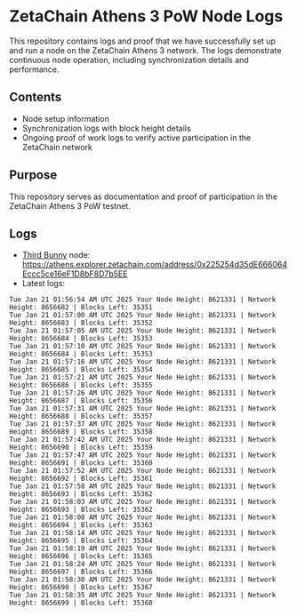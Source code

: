 # ZetaChain Athens 3 PoW Node Logs
This repository contains logs and proof that we have successfully set up and run a node on the ZetaChain Athens 3 network. The logs demonstrate continuous node operation, including synchronization details and performance.

## Contents
- Node setup information
- Synchronization logs with block height details
- Ongoing proof of work logs to verify active participation in the ZetaChain network

## Purpose
This repository serves as documentation and proof of participation in the ZetaChain Athens 3 PoW testnet.

## Logs

- [Third Bunny](https://thirdbunny.xyz/) node: https://athens.explorer.zetachain.com/address/0x225254d35dE666064Eccc5ce16eF1D8bF8D7b5EE
- Latest logs:
```
Tue Jan 21 01:56:54 AM UTC 2025 Your Node Height: 8621331 | Network Height: 8656682 | Blocks Left: 35351
Tue Jan 21 01:57:00 AM UTC 2025 Your Node Height: 8621331 | Network Height: 8656683 | Blocks Left: 35352
Tue Jan 21 01:57:05 AM UTC 2025 Your Node Height: 8621331 | Network Height: 8656684 | Blocks Left: 35353
Tue Jan 21 01:57:10 AM UTC 2025 Your Node Height: 8621331 | Network Height: 8656684 | Blocks Left: 35353
Tue Jan 21 01:57:16 AM UTC 2025 Your Node Height: 8621331 | Network Height: 8656685 | Blocks Left: 35354
Tue Jan 21 01:57:21 AM UTC 2025 Your Node Height: 8621331 | Network Height: 8656686 | Blocks Left: 35355
Tue Jan 21 01:57:26 AM UTC 2025 Your Node Height: 8621331 | Network Height: 8656687 | Blocks Left: 35356
Tue Jan 21 01:57:31 AM UTC 2025 Your Node Height: 8621331 | Network Height: 8656688 | Blocks Left: 35357
Tue Jan 21 01:57:37 AM UTC 2025 Your Node Height: 8621331 | Network Height: 8656689 | Blocks Left: 35358
Tue Jan 21 01:57:42 AM UTC 2025 Your Node Height: 8621331 | Network Height: 8656690 | Blocks Left: 35359
Tue Jan 21 01:57:47 AM UTC 2025 Your Node Height: 8621331 | Network Height: 8656691 | Blocks Left: 35360
Tue Jan 21 01:57:52 AM UTC 2025 Your Node Height: 8621331 | Network Height: 8656692 | Blocks Left: 35361
Tue Jan 21 01:57:58 AM UTC 2025 Your Node Height: 8621331 | Network Height: 8656693 | Blocks Left: 35362
Tue Jan 21 01:58:03 AM UTC 2025 Your Node Height: 8621331 | Network Height: 8656693 | Blocks Left: 35362
Tue Jan 21 01:58:08 AM UTC 2025 Your Node Height: 8621331 | Network Height: 8656694 | Blocks Left: 35363
Tue Jan 21 01:58:14 AM UTC 2025 Your Node Height: 8621331 | Network Height: 8656695 | Blocks Left: 35364
Tue Jan 21 01:58:19 AM UTC 2025 Your Node Height: 8621331 | Network Height: 8656696 | Blocks Left: 35365
Tue Jan 21 01:58:24 AM UTC 2025 Your Node Height: 8621331 | Network Height: 8656697 | Blocks Left: 35366
Tue Jan 21 01:58:30 AM UTC 2025 Your Node Height: 8621331 | Network Height: 8656698 | Blocks Left: 35367
Tue Jan 21 01:58:35 AM UTC 2025 Your Node Height: 8621331 | Network Height: 8656699 | Blocks Left: 35368
```
